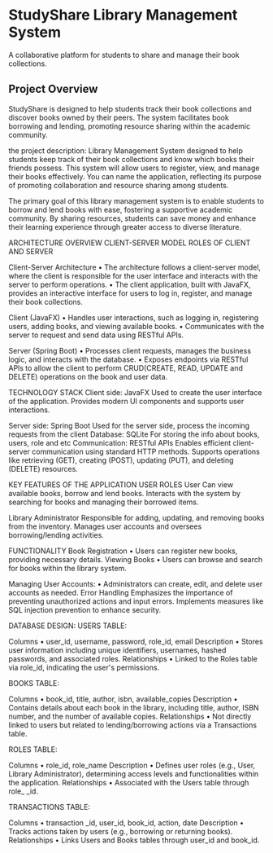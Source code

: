 # StudyShare Library Management System

A collaborative platform for students to share and manage their book collections.

## Project Overview
StudyShare is designed to help students track their book collections and discover books owned by their peers. The system facilitates book borrowing and lending, promoting resource sharing within the academic community.

the project description:
Library Management System designed to help students keep track of their book collections and know which books their friends possess. This system will allow users to register, view, and manage their books effectively. You can name the application, reflecting its purpose of promoting collaboration and resource sharing among students.

The primary goal of this library management system is to enable students to borrow and lend books with ease, fostering a supportive academic community. By sharing resources, students can save money and enhance their learning experience through greater access to diverse literature.

ARCHITECTURE OVERVIEW
CLIENT-SERVER MODEL
ROLES OF CLIENT AND
SERVER

Client-Server Architecture
• The architecture follows a client-server model, where the client is responsible for the user interface and interacts with the server to perform operations.
• The client application, built with JavaFX, provides an interactive interface for users to log in, register, and manage their book collections.

Client (JavaFX)
• Handles user interactions, such as logging in, registering users, adding books, and viewing available books.
• Communicates with the server to request and send data using RESTful
APIs.

Server (Spring Boot)
• Processes client requests, manages the business logic, and interacts with the database.
• Exposes endpoints via RESTful APls to allow the client to perform CRUD(CREATE, READ, UPDATE and DELETE) operations on the book and user data.

TECHNOLOGY STACK
Client side: JavaFX
Used to create the user interface of the application.
Provides modern Ul components and supports user interactions.

Server side: Spring Boot
Used for the server side, process the incoming requests from the client
Database: SQLite
For storing the info about books, users, role and etc
Communication: RESTful
APIs
Enables efficient client-server communication using standard HTTP methods.
Supports operations like retrieving
(GET), creating (POST), updating (PUT), and deleting (DELETE) resources.

KEY FEATURES OF THE APPLICATION
USER ROLES
User
Can view available books, borrow and lend books.
Interacts with the system by searching for books and managing their borrowed items.

Library Administrator
Responsible for adding, updating, and removing books from the inventory.
Manages user accounts and oversees borrowing/lending activities.

FUNCTIONALITY
Book Registration
• Users can register new books, providing necessary details.
Viewing Books
• Users can browse and search for books within the library system.

Managing User Accounts:
• Administrators can create, edit, and delete user accounts as needed.
Error Handling
Emphasizes the importance of preventing unauthorized actions and input errors.
Implements measures like SQL injection prevention to enhance security.

DATABASE DESIGN:
USERS TABLE:

Columns
• user_id, username, password, role_id, email
Description
• Stores user information including unique identifiers, usernames, hashed passwords, and associated roles.
Relationships
• Linked to the Roles table via role_id, indicating the user's permissions.

BOOKS TABLE:

Columns
• book_id, title, author, isbn, available_copies
Description
• Contains details about each book in the library, including title, author, ISBN number, and the number of available copies.
Relationships
• Not directly linked to users but related to lending/borrowing actions via a Transactions table.

ROLES TABLE:

Columns
• role_id, role_name
Description
• Defines user roles (e.g., User, Library Administrator), determining access levels and functionalities within the application.
Relationships
• Associated with the Users table through role_ _id.

TRANSACTIONS TABLE:

Columns
• transaction _id, user_id, book_id, action, date
Description
• Tracks actions taken by users (e.g., borrowing or returning books).
Relationships
• Links Users and Books tables through user_id and book_id.